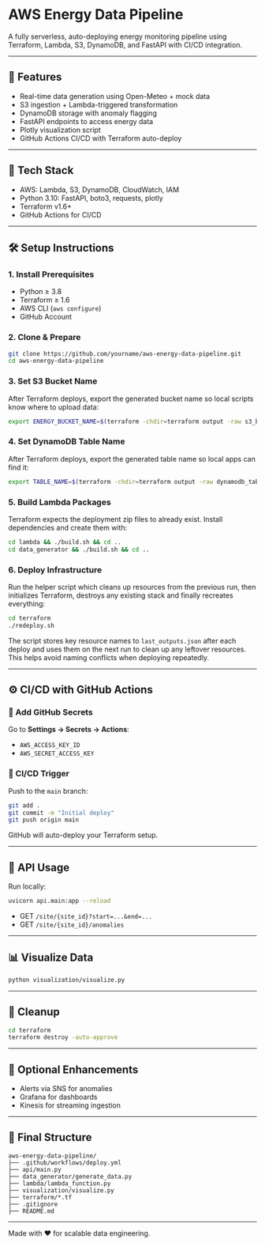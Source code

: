 # AWS Energy Data Pipeline
A fully serverless, auto-deploying energy monitoring pipeline using Terraform, Lambda, S3, DynamoDB, and FastAPI with CI/CD integration.

---

## 📌 Features
- Real-time data generation using Open-Meteo + mock data
- S3 ingestion + Lambda-triggered transformation
- DynamoDB storage with anomaly flagging
- FastAPI endpoints to access energy data
- Plotly visualization script
- GitHub Actions CI/CD with Terraform auto-deploy

---

## 🧰 Tech Stack
- AWS: Lambda, S3, DynamoDB, CloudWatch, IAM
- Python 3.10: FastAPI, boto3, requests, plotly
- Terraform v1.6+
- GitHub Actions for CI/CD

---

## 🛠️ Setup Instructions

### 1. Install Prerequisites
- Python ≥ 3.8
- Terraform ≥ 1.6
- AWS CLI (`aws configure`)
- GitHub Account

### 2. Clone & Prepare
```bash
git clone https://github.com/yourname/aws-energy-data-pipeline.git
cd aws-energy-data-pipeline
```

### 3. Set S3 Bucket Name
After Terraform deploys, export the generated bucket name so local scripts know
where to upload data:
```bash
export ENERGY_BUCKET_NAME=$(terraform -chdir=terraform output -raw s3_bucket_name)
```

### 4. Set DynamoDB Table Name
After Terraform deploys, export the generated table name so local apps can find it:
```bash
export TABLE_NAME=$(terraform -chdir=terraform output -raw dynamodb_table_name)
```

### 5. Build Lambda Packages
Terraform expects the deployment zip files to already exist. Install
dependencies and create them with:
```bash
cd lambda && ./build.sh && cd ..
cd data_generator && ./build.sh && cd ..
```

### 6. Deploy Infrastructure
Run the helper script which cleans up resources from the previous run, then
initializes Terraform, destroys any existing stack and finally recreates
everything:
```bash
cd terraform
./redeploy.sh
```

The script stores key resource names to `last_outputs.json` after each deploy
and uses them on the next run to clean up any leftover resources. This helps
avoid naming conflicts when deploying repeatedly.

---

## ⚙️ CI/CD with GitHub Actions
### 🔐 Add GitHub Secrets
Go to **Settings → Secrets → Actions**:
- `AWS_ACCESS_KEY_ID`
- `AWS_SECRET_ACCESS_KEY`

### 🚀 CI/CD Trigger
Push to the `main` branch:
```bash
git add .
git commit -m "Initial deploy"
git push origin main
```

GitHub will auto-deploy your Terraform setup.

---

## 🧪 API Usage
Run locally:
```bash
uvicorn api.main:app --reload
```
- GET `/site/{site_id}?start=...&end=...`
- GET `/site/{site_id}/anomalies`

---

## 📊 Visualize Data
```bash
python visualization/visualize.py
```

---

## 🧹 Cleanup
```bash
cd terraform
terraform destroy -auto-approve
```

---

## 🤖 Optional Enhancements
- Alerts via SNS for anomalies
- Grafana for dashboards
- Kinesis for streaming ingestion

---

## 📁 Final Structure
```
aws-energy-data-pipeline/
├── .github/workflows/deploy.yml
├── api/main.py
├── data_generator/generate_data.py
├── lambda/lambda_function.py
├── visualization/visualize.py
├── terraform/*.tf
├── .gitignore
├── README.md
```

---

Made with ❤️ for scalable data engineering.